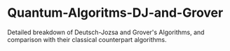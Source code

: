 # Quantum-Algoritms-DJ-and-Grover
Detailed breakdown of Deutsch-Jozsa and Grover's Algorithms, and comparison with their classical counterpart algorithms.
